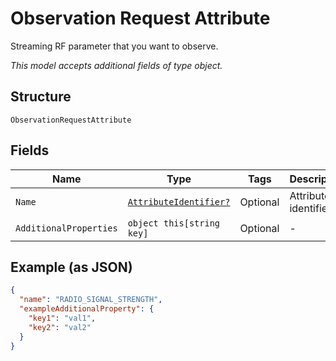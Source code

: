
# Observation Request Attribute

Streaming RF parameter that you want to observe.

*This model accepts additional fields of type object.*

## Structure

`ObservationRequestAttribute`

## Fields

| Name | Type | Tags | Description |
|  --- | --- | --- | --- |
| `Name` | [`AttributeIdentifier?`](../../doc/models/attribute-identifier.md) | Optional | Attribute identifier. |
| `AdditionalProperties` | `object this[string key]` | Optional | - |

## Example (as JSON)

```json
{
  "name": "RADIO_SIGNAL_STRENGTH",
  "exampleAdditionalProperty": {
    "key1": "val1",
    "key2": "val2"
  }
}
```

